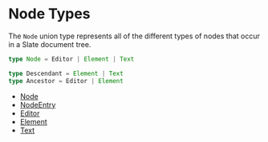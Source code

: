 # Node Types

The `Node` union type represents all of the different types of nodes that occur in a Slate document tree.

```typescript
type Node = Editor | Element | Text

type Descendant = Element | Text
type Ancestor = Editor | Element
```

- [Node](./node.md)
- [NodeEntry](./node-entry.md)
- [Editor](./editor.md)
- [Element](./element.md)
- [Text](./text.md)
